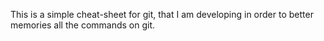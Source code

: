 This is a simple cheat-sheet for git, that I am developing in order to better memories all the commands on git.
